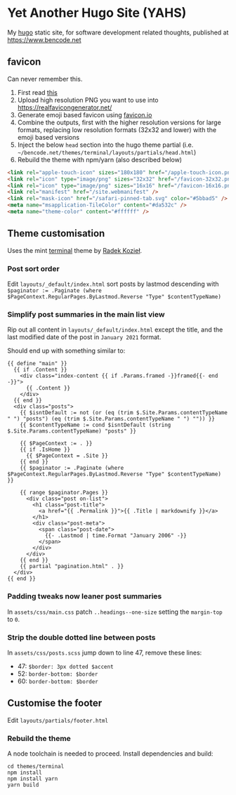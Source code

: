 # Yet Another Hugo Site (YAHS)

My [hugo](https://gohugo.io/) static site, for software development related thoughts, published at <https://www.bencode.net>

## favicon

Can never remember this.

1. First read [this](https://stackoverflow.com/questions/48956465/favicon-standard-2022-svg-ico-png-and-dimensions#48969053)
2. Upload high resolution PNG you want to use into <https://realfavicongenerator.net/>
3. Generate emoji based favicon using [favicon.io](https://favicon.io/emoji-favicons/carpentry-saw)
4. Combine the outputs, first with the higher resolution versions for large formats, replacing low resolution formats (32x32 and lower) with the emoji based versions
5. Inject the below `head` section into the hugo theme partial (i.e. `~/bencode.net/themes/terminal/layouts/partials/head.html`)
6. Rebuild the theme with npm/yarn (also described below)

```html
<link rel="apple-touch-icon" sizes="180x180" href="/apple-touch-icon.png" />
<link rel="icon" type="image/png" sizes="32x32" href="/favicon-32x32.png" />
<link rel="icon" type="image/png" sizes="16x16" href="/favicon-16x16.png" />
<link rel="manifest" href="/site.webmanifest" />
<link rel="mask-icon" href="/safari-pinned-tab.svg" color="#5bbad5" />
<meta name="msapplication-TileColor" content="#da532c" />
<meta name="theme-color" content="#ffffff" />
```

## Theme customisation

Uses the mint [terminal](https://hugo-terminal.vercel.app/) theme by [Radek Kozieł](https://github.com/panr).

### Post sort order

Edit `layouts/_default/index.html` sort posts by lastmod descending with `$paginator := .Paginate (where $PageContext.RegularPages.ByLastmod.Reverse "Type" $contentTypeName)`

### Simplify post summaries in the main list view

Rip out all content in `layouts/_default/index.html` except the title, and the last modified date of the post in `January 2021` format.

Should end up with something similar to:

```
{{ define "main" }}
  {{ if .Content }}
    <div class="index-content {{ if .Params.framed -}}framed{{- end -}}">
      {{ .Content }}
    </div>
  {{ end }}
  <div class="posts">
    {{ $isntDefault := not (or (eq (trim $.Site.Params.contentTypeName " ") "posts") (eq (trim $.Site.Params.contentTypeName " ") "")) }}
    {{ $contentTypeName := cond $isntDefault (string $.Site.Params.contentTypeName) "posts" }}

    {{ $PageContext := . }}
    {{ if .IsHome }}
      {{ $PageContext = .Site }}
    {{ end }}
    {{ $paginator := .Paginate (where $PageContext.RegularPages.ByLastmod.Reverse "Type" $contentTypeName) }}

    {{ range $paginator.Pages }}
      <div class="post on-list">
        <h1 class="post-title">
          <a href="{{ .Permalink }}">{{ .Title | markdownify }}</a>
        </h1>
        <div class="post-meta">
          <span class="post-date">
            {{- .Lastmod | time.Format "January 2006" -}}
          </span>
        </div>
      </div>
    {{ end }}
    {{ partial "pagination.html" . }}
  </div>
{{ end }}
```

### Padding tweaks now leaner post summaries

In `assets/css/main.css` patch `..headings--one-size` setting the `margin-top` to `0`.

### Strip the double dotted line between posts

In `assets/css/posts.scss` jump down to line 47, remove these lines:

- 47: `$border: 3px dotted $accent`
- 52: `border-bottom: $border`
- 60: `border-bottom: $border`

## Customise the footer

Edit `layouts/partials/footer.html`

### Rebuild the theme

A node toolchain is needed to proceed. Install dependencies and build:

```
cd themes/terminal
npm install
npm install yarn
yarn build
```
